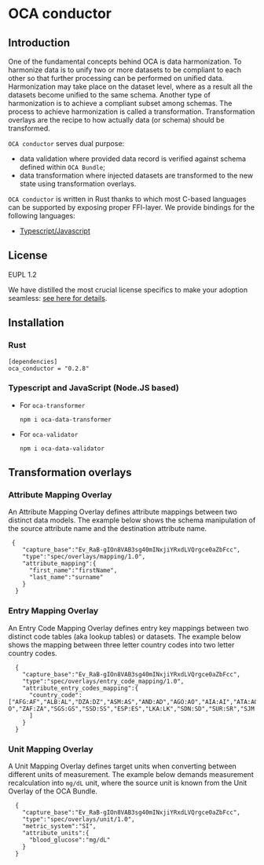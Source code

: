 # OCA conductor

## Introduction

One of the fundamental concepts behind OCA is data harmonization. To harmonize data is to unify two or more datasets to be compliant to each other so that further processing can be performed on unified data. Harmonization may take place on the dataset level, where as a result all the datasets become unified to the same schema. Another type of harmonization is to achieve a compliant subset among schemas. The process to achieve harmonization is called a transformation. Transformation overlays are the recipe to how actually data (or schema) should be transformed. 

`OCA conductor` serves dual purpose:
- data validation where provided data record is verified against schema defined within `OCA Bundle`;
- data transformation where injected datasets are transformed to the new state using transformation overlays.

`OCA conductor` is written in Rust thanks to which most C-based languages can be supported by exposing proper FFI-layer. We provide bindings for the following languages:
- [Typescript/Javascript](/bindings/node.js)

## License

EUPL 1.2 

We have distilled the most crucial license specifics to make your adoption seamless: [see here for details](https://github.com/THCLab/licensing).

## Installation

### Rust
```
[dependencies]
oca_conductor = "0.2.8"
```
### Typescript and JavaScript (Node.JS based)

- For `oca-transformer`
  ```
  npm i oca-data-transformer
  ```
- For `oca-validator`
  ```
  npm i oca-data-validator
  ```

## Transformation overlays

### Attribute Mapping Overlay

An Attribute Mapping Overlay defines attribute mappings between two distinct data models. The example below shows the schema manipulation of the source attribute name and the destination attribute name.

```
 {
    "capture_base":"Ev_RaB-gIOn8VAB3sg40mINxjiYRxdLVQrgce0aZbFcc",
    "type":"spec/overlays/mapping/1.0",
    "attribute_mapping":{
      "first_name":"firstName",
      "last_name":"surname"
    }
  }
```

### Entry Mapping Overlay

An Entry Code Mapping Overlay defines entry key mappings between two distinct code tables (aka lookup tables) or datasets. The example below shows the mapping between three letter country codes into two letter country codes. 

```
  {
    "capture_base":"Ev_RaB-gIOn8VAB3sg40mINxjiYRxdLVQrgce0aZbFcc",
    "type":"spec/overlays/entry_code_mapping/1.0",
    "attribute_entry_codes_mapping":{
      "country_code":["AFG:AF","ALB:AL","DZA:DZ","ASM:AS","AND:AD","AGO:AO","AIA:AI","ATA:AQ","ATG:AG","ARG:AR","ARM:AM","ABW:AW","AUS:AU","AUT:AT","AZE:AZ","BHS:BS","BHR:BH","BGD:BD","BRB:BB","BLR:BY","BEL:BE","BLZ:BZ","BEN:BJ","BMU:BM","BTN:BT","BOL:BO","BES:BQ","BIH:BA","BWA:BW","BVT:BV","BRA:BR","IOT:IO","BRN:BN","BGR:BG","BFA:BF","BDI:BI","CPV:CV","KHM:KH","CMR:CM","CAN:CA","CYM:KY","CAF:CF","TCD:TD","CHL:CL","CHN:CN","CXR:CX","CCK:CC","COL:CO","COM:KM","COD:CD","COG:CG","COK:CK","CRI:CR","HRV:HR","CUB:CU","CUW:CW","CYP:CY","CZE:CZ","CIV:CI","DNK:DK","DJI:DJ","DMA:DM","DOM:DO","ECU:EC","EGY:EG","SLV:SV","GNQ:GQ","ERI:ER","EST:EE","SWZ:SZ","ETH:ET","FLK:FK","FRO:FO","FJI:FJ","FIN:FI","FRA:FR","GUF:GF","PYF:PF","ATF:TF","GAB:GA","GMB:GM","GEO:GE","DEU:DE","GHA:GH","GIB:GI","GRC:GR","GRL:GL","GRD:GD","GLP:GP","GUM:GU","GTM:GT","GGY:GG","GIN:GN","GNB:GW","GUY:GY","HTI:HT","HMD:HM","VAT:VA","HND:HN","HKG:HK","HUN:HU","ISL:IS","IND:IN","IDN:ID","IRN:IR","IRQ:IQ","IRL:IE","IMN:IM","ISR:IL","ITA:IT","JAM:JM","JPN:JP","JEY:JE","JOR:JO","KAZ:KZ","KEN:KE","KIR:KI","PRK:KP","KOR:KR","KWT:KW","KGZ:KG","LAO:LA","LVA:LV","LBN:LB","LSO:LS","LBR:LR","LBY:LY","LIE:LI","LTU:LT","LUX:LU","MAC:MO","MDG:MG","MWI:MW","MYS:MY","MDV:MV","MLI:ML","MLT:MT","MHL:MH","MTQ:MQ","MRT:MR","MUS:MU","MYT:YT","MEX:MX","FSM:FM","MDA:MD","MCO:MC","MNG:MN","MNE:ME","MSR:MS","MAR:MA","MOZ:MZ","MMR:MM","NAM:NA","NRU:NR","NPL:NP","NLD:NL","NCL:NC","NZL:NZ","NIC:NI","NER:NE","NGA:NG","NIU:NU","NFK:NF","MNP:MP","NOR:NO","OMN:OM","PAK:PK","PLW:PW","PSE:PS","PAN:PA","PNG:PG","PRY:PY","PER:PE","PHL:PH","PCN:PN","POL:PL","PRT:PT","PRI:PR","QAT:QA","MKD:MK","ROU:RO","RUS:RU","RWA:RW","REU:RE","BLM:BL","SHN:SH","KNA:KN","LCA:LC","MAF:MF","SPM:PM","VCT:VC","WSM:WS","SMR:SM","STP:ST","SAU:SA","SEN:SN","SRB:RS","SYC:SC","SLE:SL","SGP:SG","SXM:SX","SVK:SK","SVN:SI","SLB:SB","SOM:S​​O","ZAF:ZA","SGS:GS","SSD:SS","ESP:ES","LKA:LK","SDN:SD","SUR:SR","SJM:SJ","SWE:SE","CHE:CH","SYR:SY","TWN:TW","TJK:TJ","TZA:TZ","THA:TH","TLS:TL","TGO:TG","TKL:TK","TON:TO","TTO:TT","TUN:TN","TUR:TR","TKM:TM","TCA:TC","TUV:TV","UGA:UG","UKR:UA","ARE:AE","GBR:GB","UMI:UM","USA:US","URY:UY","UZB:UZ","VUT:VU","VEN:VE","VNM:VN","VGB:VG","VIR:VI","WLF:WF","ESH:EH","YEM:YE","ZMB:ZM","ZWE:ZW","ALA:AX"
      ]
    }
  }
```

### Unit Mapping Overlay

A Unit Mapping Overlay defines target units when converting between different units of measurement. The example below demands measurement recalculation into `mg/dL` unit, where the source unit is known from the Unit Overlay of the OCA Bundle. 

```
  {
    "capture_base":"Ev_RaB-gIOn8VAB3sg40mINxjiYRxdLVQrgce0aZbFcc",
    "type":"spec/overlays/unit/1.0",
    "metric_system":"SI",
    "attribute_units":{
      "blood_glucose":"mg/dL"
    }
  }
```

